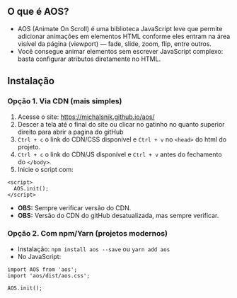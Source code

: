 ## O que é AOS?
- AOS (Animate On Scroll) é uma biblioteca JavaScript leve que permite adicionar animações em elementos HTML conforme eles entram na área visível da página (viewport) — fade, slide, zoom, flip, entre outros.
- Você consegue animar elementos sem escrever JavaScript complexo: basta configurar atributos diretamente no HTML.

## Instalação
### Opção 1. Via CDN (mais simples)
1. Acesse o site: https://michalsnik.github.io/aos/
2. Descer a tela até o final do site ou clicar no gatinho no quanto superior direito para abrir a pagina do gitHub
3. ``Ctrl + c`` o link do CDN/CSS disponível e ``Ctrl + v`` no ``<head>`` do html do projeto.
4. ``Ctrl + c`` o link do CDN/JS disponível e ``Ctrl + v`` antes do fechamento do ``</body>``.
5. Inicie o script com:
```
<script>
  AOS.init();
</script>
```
- **OBS:** Sempre verificar versão do CDN.
- **OBS:** Versão do CDN do gitHub desatualizada, mas sempre verificar.

### Opção 2. Com npm/Yarn (projetos modernos)
- Instalação: ``npm install aos --save`` ou ``yarn add aos``
- No JavaScript:
```
import AOS from 'aos';
import 'aos/dist/aos.css';

AOS.init();
```